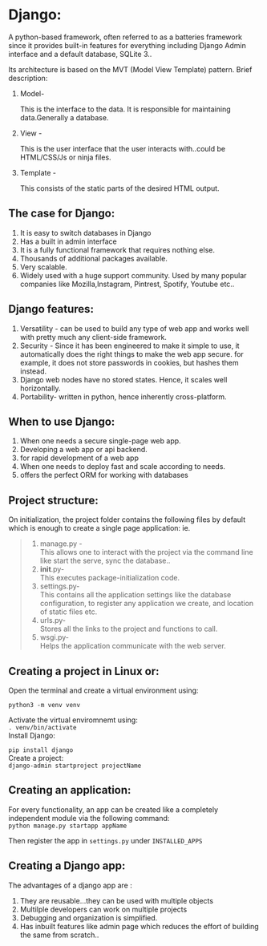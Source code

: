 # Django:
A python-based framework, often referred to as a batteries framework since it provides built-in features for everything including Django Admin interface and a default database, SQLite 3..

Its architecture is based on the MVT (Model View Template) pattern. Brief description:

1. Model- 

    This is the interface to the data. It is responsible for maintaining data.Generally a database.
2. View - 
    
    This is the user interface that the user interacts with..could be HTML/CSS/Js or ninja files.
3. Template - 

    This consists of the static parts of the desired HTML output.

## The case for Django:
1. It is easy to switch databases in Django
2. Has a built in admin interface
3. It is a fully functional framework that requires nothing else.
4. Thousands of additional packages available.
5. Very scalable.
6. Widely used with a huge support community. Used by many popular companies like Mozilla,Instagram, Pintrest, Spotify, Youtube etc..

## Django features:
1. Versatility - can be used to build any type of web app and works well with pretty much any client-side framework.
2. Security - Since it has been engineered to make it simple to use, it automatically does the right things to make the web app secure. for example, it does not store passwords in cookies, but hashes them instead.
3. Django web nodes have no stored states. Hence, it scales well horizontally.
4. Portability- written in python, hence inherently cross-platform.

## When to use Django:
1. When one needs a secure single-page web app.
2. Developing a web app or api backend.
3. for rapid development of a web app
4. When one needs to deploy fast and scale according to needs.
5. offers the perfect ORM for working with databases 

## Project structure:

On initialization, the project folder contains the following files by default which is enough to create a single page application:
ie.

> 1. manage.py -<br>
This allows one to interact with the project via the command line like start the serve, sync the database..
> 2. __init__.py-<br>
This executes package-initialization code.
>3. settings.py- <br>
This contains all the application settings like the database configuration, to register any application we create, and location of static files etc.
>4. urls.py- <br>
Stores all the links to the project and functions to call.
>5. wsgi.py-<br>
Helps the application communicate with the web server.

## Creating a project in Linux or:

Open the terminal and create a virtual environment using:

`python3 -m venv venv`

Activate the virtual enviromnemt using:<br>
`. venv/bin/activate`<br>
Install Django:

`pip install django`<br>
Create a project:<br>
`django-admin startproject projectName`

## Creating an application:

For every functionality, an app can be created like a completely independent module via the following command:<br>
`python manage.py startapp appName`


Then register the app in `settings.py` under `INSTALLED_APPS` 

## Creating a Django app:

The advantages of a django app are :

1. They are reusable...they can be used with multiple objects
2. Multilple developers can work on multiple projects
3. Debugging and organization is simplified.
4. Has inbuilt features like admin page which reduces the effort of building the same from scratch..










